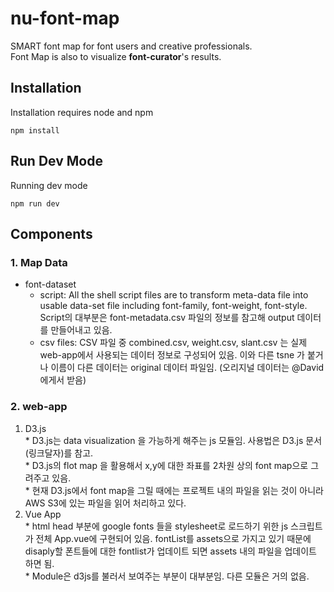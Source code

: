 # nu-font-map
SMART font map for font users and creative professionals.  
Font Map is also to visualize **font-curator**'s results.

  ## Installation
  Installation requires node and npm
  
  ```npm install```
  
  ## Run Dev Mode
  Running dev mode
  
  ```npm run dev```
  
  ## Components
  ### 1. Map Data  
  * font-dataset
    * script: All the shell script files are to transform meta-data file into usable data-set file including font-family, font-weight, font-style. Script의 대부분은 font-metadata.csv 파일의 정보를 참고해 output 데이터를 만들어내고 있음.
    * csv files: CSV 파일 중 combined.csv, weight.csv, slant.csv 는 실제 web-app에서 사용되는 데이터 정보로 구성되어 있음. 이와 다른 tsne 가 붙거나 이름이 다른 데이터는 original 데이터 파일임. (오리지널 데이터는 @David 에게서 받음)
  ### 2. web-app  
  1. D3.js  
    * D3.js는 data visualization 을 가능하게 해주는 js 모듈임. 사용법은 D3.js 문서(링크달자)를 참고.  
    * D3.js의 flot map 을 활용해서 x,y에 대한 좌표를 2차원 상의 font map으로 그려주고 있음.  
    * 현재 D3.js에서 font map을 그릴 때에는 프로젝트 내의 파일을 읽는 것이 아니라 AWS S3에 있는 파일을 읽어 처리하고 있다.  
  2. Vue App  
    *  html head 부분에 google fonts 들을 stylesheet로 로드하기 위한 js 스크립트가 전체 App.vue에 구현되어 있음. fontList를 assets으로 가지고 있기 때문에 disaply할 폰트들에 대한 fontlist가 업데이트 되면 assets 내의 파일을 업데이트 하면 됨.  
    *  Module은 d3js를 불러서 보여주는 부분이 대부분임. 다른 모듈은 거의 없음.

